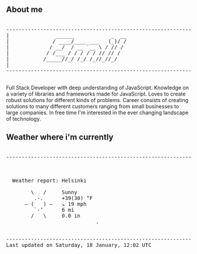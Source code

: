 ## About me

<pre>

--------------------------------------------------------------------------------------
|			    ______            _  __
|			   / ____/____ ___   (_)/ /
|			  / __/  / __ `__ \ / // / 
|			 / /___ / / / / / // // /  
|			/_____//_/ /_/ /_//_//_/   
|                           
--------------------------------------------------------------------------------------

</pre>

Full Stack Developer with deep understanding of JavaScript. Knowledge on a variety of libraries and frameworks made for JavaScript. Loves to create robust solutions for different kinds of problems. Career consists of creating solutions to many different customers ranging from small businesses to large companies. In free time I'm interested in the ever changing landscape of technology. 



## Weather where i'm currently  

<pre>

--------------------------------------------------------------------------------------


 
  Weather report: Helsinki  
    
        \   /     Sunny  
         .-.      +39(30) °F  
      ― (   ) ―   ↘ 19 mph  
         `-’      6 mi  
        /   \     0.0 in  
                             .


--------------------------------------------------------------------------------------
Last updated on Saturday, 18 January, 12:02 UTC
</pre>
